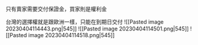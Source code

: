 只有賣家需要交付保證金，買家則是權利金

台灣的選擇權就是跟歐洲一樣，只能在到期日交付
![[Pasted image 20230404114443.png|545]]
![[Pasted image 20230404114501.png|545]]
![[Pasted image 20230404114518.png|545]]